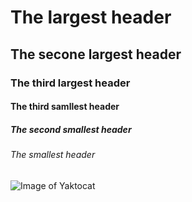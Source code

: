# The largest header
## The secone largest header
### The third largest header
#### The third samllest header
##### The second smallest header
###### The smallest header
![Image of Yaktocat](https://octodex.github.com/images/yaktocat.png)
